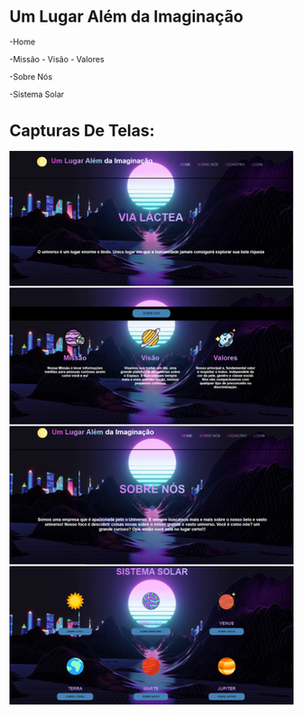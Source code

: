 # Um Lugar Além da Imaginação

-Home

-Missão - Visão - Valores

-Sobre Nós

-Sistema Solar


# Capturas De Telas:

![Capturas de Telas home](https://github.com/Leonardo-Arruda-27/Site-InterPlanetario/blob/main/Capturas%20de%20Telas/home.png)
![Capturas de Telas valores](https://github.com/Leonardo-Arruda-27/Site-InterPlanetario/blob/main/Capturas%20de%20Telas/valores.png)
![Capturas de Telas sobrenós](https://github.com/Leonardo-Arruda-27/Site-InterPlanetario/blob/main/Capturas%20de%20Telas/sobrenos.png)
![Capturas de Telas sistema](https://github.com/Leonardo-Arruda-27/Site-InterPlanetario/blob/main/Capturas%20de%20Telas/sistema.png)